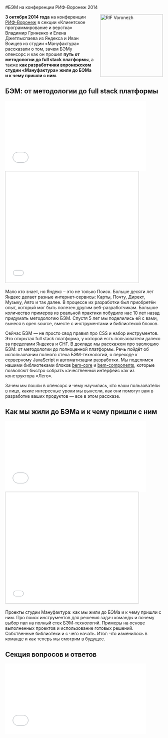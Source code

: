 #БЭМ на конференции РИФ-Воронеж 2014

<img src="http://www.rifvrn.ru/img/rif_logo.png" alt="RIF Voronezh" style="float:right;padding:0 0 20px 20px;width:200px;height:auto;">

**3 октября 2014 года** на конференции [РИФ-Воронеж](http://www.rifvrn.ru/program#) в секции «Клиентское программирование и верстка» Владимир Гриненко и Елена Джетпыспаева из Яндекса и Иван Воищев из студии «Мануфактура» рассказали о том, зачем БЭМу опенсорс и как он прошел **путь от методологии до full stack платформы**, а также **как разработчики воронежском студии «Мануфактура» жили до БЭМа и к чему пришли с ним**.

## БЭМ: от методологии до full stack платформы

<iframe width="450" height="225" src="//video.yandex.ru/iframe/ya-events/q7a6n84g1r.7020/" frameborder="0" allowfullscreen="1"></iframe>

<iframe src="//www.slideshare.net/slideshow/embed_code/41650709" width="425" height="355" frameborder="0" marginwidth="0" marginheight="0" scrolling="no" style="border:1px solid #CCC; border-width:1px; margin-bottom:5px; max-width: 100%;" allowfullscreen> </iframe>

Мало кто знает, но Яндекс – это не только Поиск. Больше десяти лет Яндекс делает разные интернет-сервисы: Карты, Почту, Директ, Музыку, Авто и так далее. В процессе их разработки был приобретён опыт, который мог быть полезен другим веб-разработчикам. Большое количество примеров из реальной практики побудило нас 10 лет назад придумать методологию БЭМ. Спустя 5 лет мы поделились ей с вами, вынеся в open source, вместе с инструментами и библиотекой блоков.

Сейчас БЭМ — не просто свод правил про CSS и набор инструментов. Это открытая full stack платформа, у которой есть пользователи далеко за пределами Яндекса и СНГ. В докладе мы расскажем про эволюцию БЭМ: от методологии до полноценной платформы. Речь пойдёт об использовании полного стека БЭМ-технологий, о переходе к серверному JavaScript и автоматизации разработки. Мы поделимся нашими библиотеками блоков [bem-core](https://ru.bem.info/libs/bem-core/) и [bem-components](https://ru.bem.info/libs/bem-components/), которые позволяют быстро собрать качественный интерфейс как из конструктора «Лего».

Зачем мы пошли в опенсорс и чему научились, кто наши пользователи в лицо, какие интересные уроки мы вынесли, как они помогут вам в разработке ваших продуктов — все в этом рассказе.

## Как мы жили до БЭМа и к чему пришли с ним

<iframe width="450" height="225" src="//video.yandex.ru/iframe/ya-events/tjknf667hs.6933/" frameborder="0" allowfullscreen="1"></iframe>

<iframe src="//www.slideshare.net/slideshow/embed_code/41649658" width="425" height="355" frameborder="0" marginwidth="0" marginheight="0" scrolling="no" style="border:1px solid #CCC; border-width:1px; margin-bottom:5px; max-width: 100%;" allowfullscreen> </iframe>

Проекты студии Мануфактура: как мы жили до БЭМа и к чему пришли с ним. Про поиск инструментов для решения задач команды и почему выбор пал на полный стек БЭМ-технологий. Примеры на основе выполненных проектов и использование готовых решений. Собственные библиотеки и с чего начать. Итог: что изменилось в команде и как теперь мы смотрим в будущее.

## Секция вопросов и ответов

<iframe width="450" height="225" src="//video.yandex.ru/iframe/ya-events/fvdbsnbiq1.6843/" frameborder="0" allowfullscreen="1"></iframe>
